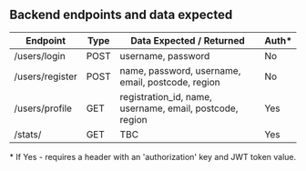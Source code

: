 ## Backend endpoints and data expected

| Endpoint | Type | Data Expected / Returned | Auth* |
|----------|------|--------------------------|--------|
| /users/login | POST | username, password | No |
| /users/register | POST | name, password, username, email, postcode, region | No |
| /users/profile | GET | registration_id, name, username, email, postcode, region | Yes |
| /stats/ | GET | TBC | Yes |

 \* If Yes - requires a header with an 'authorization' key and JWT token value.